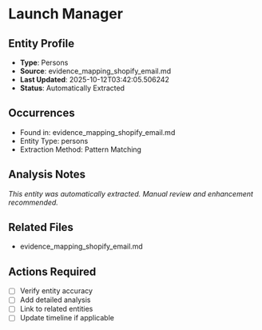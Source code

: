 # Launch Manager

## Entity Profile
- **Type**: Persons
- **Source**: evidence_mapping_shopify_email.md
- **Last Updated**: 2025-10-12T03:42:05.506242
- **Status**: Automatically Extracted

## Occurrences
- Found in: evidence_mapping_shopify_email.md
- Entity Type: persons
- Extraction Method: Pattern Matching

## Analysis Notes
*This entity was automatically extracted. Manual review and enhancement recommended.*

## Related Files
- evidence_mapping_shopify_email.md

## Actions Required
- [ ] Verify entity accuracy
- [ ] Add detailed analysis
- [ ] Link to related entities
- [ ] Update timeline if applicable
